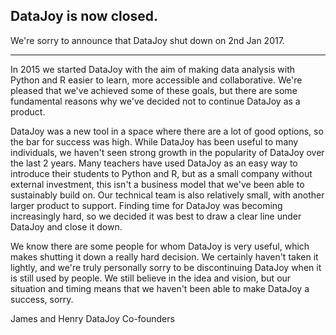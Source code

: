 


## DataJoy is now closed.

We're sorry to announce that DataJoy shut down on 2nd Jan 2017.

---
In 2015 we started DataJoy with the aim of making data analysis with Python and R easier to learn, more accessible and collaborative. We're pleased that we've achieved some of these goals, but there are some fundamental reasons why we've decided not to continue DataJoy as a product.

DataJoy was a new tool in a space where there are a lot of good options, so the bar for success was high. While DataJoy has been useful to many individuals, we haven't seen strong growth in the popularity of DataJoy over the last 2 years. Many teachers have used DataJoy as an easy way to introduce their students to Python and R, but as a small company without external investment, this isn't a business model that we've been able to sustainably build on. Our technical team is also relatively small, with another larger product to support. Finding time for DataJoy was becoming increasingly hard, so we decided it was best to draw a clear line under DataJoy and close it down.

We know there are some people for whom DataJoy is very useful, which makes shutting it down a really hard decision. We certainly haven't taken it lightly, and we're truly personally sorry to be discontinuing DataJoy when it is still used by people. We still believe in the idea and vision, but our situation and timing means that we haven't been able to make DataJoy a success, sorry.

James and Henry
DataJoy Co-founders
